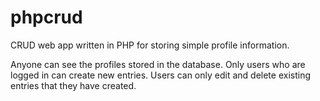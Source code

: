 # phpcrud
CRUD web app written in PHP for storing simple profile information.

Anyone can see the profiles stored in the database.
Only users who are logged in can create new entries.
Users can only edit and delete existing entries that they have created. 
